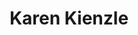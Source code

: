 ---
title: 'Karen Kienzle'
first_name: 'Karen'
last_name: 'Kienzle'
org_title: 'Executive Director'
organization: 'Palo Alto Art Center'
state: 'CA'
email: 'karen.kienzle@cityofpaloalto.org'
phone: ''
chair: true
active: true
assignee: 'karenkienzle'

---